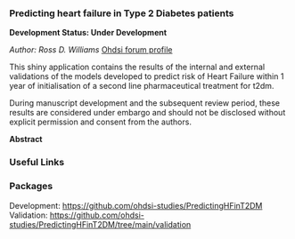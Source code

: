 ### Predicting heart failure in Type 2 Diabetes patients

**Development Status: Under Development**

*Author: Ross D. Williams* [Ohdsi forum profile](https://forums.ohdsi.org/u/RossW/)

This shiny application contains the results of the internal and external validations of the models developed to predict risk of Heart Failure within 1 year of initialisation of a second line pharmaceutical treatment for t2dm.

During manuscript development and the subsequent review period, these results are considered under embargo and should not be disclosed without explicit permission and consent from the authors.


**Abstract**


### Useful Links


### Packages
Development: https://github.com/ohdsi-studies/PredictingHFinT2DM
Validation: https://github.com/ohdsi-studies/PredictingHFinT2DM/tree/main/validation
